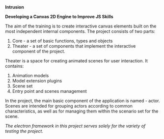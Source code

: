 **Intrusion**

**Developing a Canvas 2D Engine to Improve JS Skills**

The aim of the training is to create interactive canvas elements built on the most independent internal components.
The project consists of two parts:
1) Core - a set of basic functions, types and objects
2) Theater - a set of components that implement the interactive component of the project.

Theater is a space for creating animated scenes for user interaction. It contains:
1) Animation models
2) Model extension plugins
3) Scene set
4) Entry point and scenes management

In the project, the main basic component of the application is named - actor. Scenes are intended for grouping actors according to common characteristics, as well as for managing them within the scenario set for the scene.

*The electron framework in this project serves solely for the variety of testing the project.*